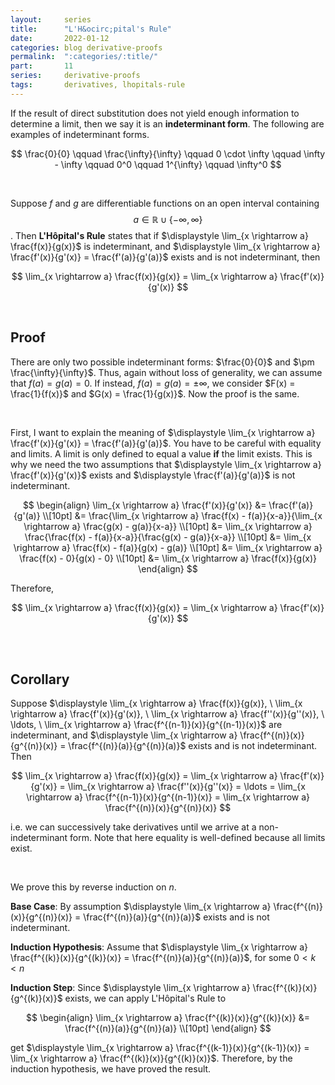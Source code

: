 ```yaml
---
layout:     series
title:      "L'H&ocirc;pital's Rule"
date:       2022-01-12
categories: blog derivative-proofs
permalink:  ":categories/:title/"
part:       11
series:     derivative-proofs
tags:       derivatives, lhopitals-rule
---
```


If the result of direct substitution does not yield enough information to determine a limit, then we say it is an **indeterminant form**. The following are examples of indeterminant forms.

$$
\frac{0}{0} \qquad \frac{\infty}{\infty} \qquad 0 \cdot \infty \qquad \infty - \infty \qquad 0^0 \qquad 1^{\infty} \qquad \infty^0
$$

<br>

Suppose $f$ and $g$ are differentiable functions on an open interval containing $$a \in \mathbb{R} \cup \{ - \infty, \infty \}$$. Then **L'H&ocirc;pital's Rule** states that if $\displaystyle \lim_{x \rightarrow a} \frac{f(x)}{g(x)}$ is indeterminant, and $\displaystyle \lim_{x \rightarrow a} \frac{f'(x)}{g'(x)} = \frac{f'(a)}{g'(a)}$ exists and is not indeterminant, then

$$
\lim_{x \rightarrow a} \frac{f(x)}{g(x)} = \lim_{x \rightarrow a} \frac{f'(x)}{g'(x)}
$$

<br>

## Proof

There are only two possible indeterminant forms: $\frac{0}{0}$ and $\pm \frac{\infty}{\infty}$. Thus, again without loss of generality, we can assume that $f(a) = g(a) = 0$. If instead, $f(a) = g(a) = \pm \infty$, we consider $F(x) = \frac{1}{f(x)}$ and $G(x) = \frac{1}{g(x)}$. Now the proof is the same.

<br>

First, I want to explain the meaning of $\displaystyle \lim_{x \rightarrow a} \frac{f'(x)}{g'(x)} = \frac{f'(a)}{g'(a)}$. You have to be careful with equality and limits. A limit is only defined to equal a value **if** the limit exists. This is why we need the two assumptions that $\displaystyle \lim_{x \rightarrow a} \frac{f'(x)}{g'(x)}$ exists and $\displaystyle \frac{f'(a)}{g'(a)}$ is not indeterminant.

$$
\begin{align}
    \lim_{x \rightarrow a} \frac{f'(x)}{g'(x)} 
    &= \frac{f'(a)}{g'(a)} \\[10pt]
    &= \frac{\lim_{x \rightarrow a} \frac{f(x) - f(a)}{x-a}}{\lim_{x \rightarrow a} \frac{g(x) - g(a)}{x-a}} \\[10pt]
    &= \lim_{x \rightarrow a} \frac{\frac{f(x) - f(a)}{x-a}}{\frac{g(x) - g(a)}{x-a}} \\[10pt]
    &= \lim_{x \rightarrow a} \frac{f(x) - f(a)}{g(x) - g(a)} \\[10pt]
    &= \lim_{x \rightarrow a} \frac{f(x) - 0}{g(x) - 0} \\[10pt]
    &= \lim_{x \rightarrow a} \frac{f(x)}{g(x)}
\end{align}
$$

Therefore,

$$
\lim_{x \rightarrow a} \frac{f(x)}{g(x)} = \lim_{x \rightarrow a} \frac{f'(x)}{g'(x)}
$$

<br>

<!-- **TODO** The above proof is messy because I need the assume the RHS is not an indeterminate form. Ideally, all I need to assume is that the limit exists.  -->

<br>

## Corollary

Suppose $\displaystyle \lim_{x \rightarrow a} \frac{f(x)}{g(x)}, \ \lim_{x \rightarrow a} \frac{f'(x)}{g'(x)}, \ \lim_{x \rightarrow a} \frac{f''(x)}{g''(x)}, \ \ldots, \ \lim_{x \rightarrow a} \frac{f^{(n-1)}(x)}{g^{(n-1)}(x)}$ are indeterminant, and $\displaystyle \lim_{x \rightarrow a} \frac{f^{(n)}(x)}{g^{(n)}(x)} = \frac{f^{(n)}(a)}{g^{(n)}(a)}$ exists and is not indeterminant. Then

$$
\lim_{x \rightarrow a} \frac{f(x)}{g(x)} = \lim_{x \rightarrow a} \frac{f'(x)}{g'(x)} = \lim_{x \rightarrow a} \frac{f''(x)}{g''(x)} = \ldots = \lim_{x \rightarrow a} \frac{f^{(n-1)}(x)}{g^{(n-1)}(x)} = \lim_{x \rightarrow a} \frac{f^{(n)}(x)}{g^{(n)}(x)}
$$

i.e. we can successively take derivatives until we arrive at a non-indeterminant form. Note that here equality is well-defined because all limits exist.

<br> 

We prove this by reverse induction on $n$.

**Base Case**:  By assumption $\displaystyle \lim_{x \rightarrow a} \frac{f^{(n)}(x)}{g^{(n)}(x)} = \frac{f^{(n)}(a)}{g^{(n)}(a)}$ exists and is not indeterminant.

**Induction Hypothesis**: Assume that $\displaystyle \lim_{x \rightarrow a} \frac{f^{(k)}(x)}{g^{(k)}(x)} = \frac{f^{(n)}(a)}{g^{(n)}(a)}$, for some $0 < k < n$

**Induction Step**: Since $\displaystyle \lim_{x \rightarrow a} \frac{f^{(k)}(x)}{g^{(k)}(x)}$ exists, we can apply L'H&ocirc;pital's Rule to 

$$
\begin{align}
    \lim_{x \rightarrow a} \frac{f^{(k)}(x)}{g^{(k)}(x)} 
    &= \frac{f^{(n)}(a)}{g^{(n)}(a)} \\[10pt]
\end{align}
$$

get $\displaystyle \lim_{x \rightarrow a} \frac{f^{(k-1)}(x)}{g^{(k-1)}(x)} = \lim_{x \rightarrow a} \frac{f^{(k)}(x)}{g^{(k)}(x)}$. Therefore, by the induction hypothesis, we have proved the result.